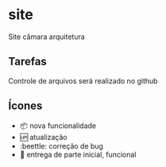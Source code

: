 # site

Site câmara arquitetura

## Tarefas

Controle de arquivos será realizado no github

## Ícones

- :package: nova funcionalidade
- :up: atualização
- :beettle: correção de bug
- :checkered_flag: entrega de parte inicial, funcional